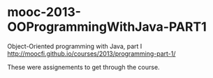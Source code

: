 # mooc-2013-OOProgrammingWithJava-PART1

Object-Oriented programming with Java, part I
http://moocfi.github.io/courses/2013/programming-part-1/

These were assignements to get through the course.
